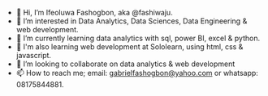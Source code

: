 - 👋 Hi, I’m Ifeoluwa Fashogbon, aka @fashiwaju.
- 👀 I’m interested in Data Analytics, Data Sciences, Data Engineering & web development.
- 🌱 I’m currently learning data analytics with sql, power BI, excel & python. 
- 🫠 I'm also learning web development at Sololearn, using html, css & javascript.
- 💞️ I’m looking to collaborate on data analytics & web development 
- 📫 How to reach me; email: gabrielfashogbon@yahoo.com or whatsapp: 08175844881.

<!---
fashiwaju/fashiwaju is a ✨ special ✨ repository because its `README.md` (this file) appears on your GitHub profile.
You can click the Preview link to take a look at your changes.
--->

